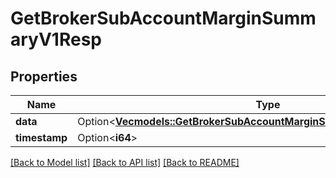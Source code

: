 # GetBrokerSubAccountMarginSummaryV1Resp

## Properties

Name | Type | Description | Notes
------------ | ------------- | ------------- | -------------
**data** | Option<[**Vec<models::GetBrokerSubAccountMarginSummaryV1RespDataInner>**](GetBrokerSubAccountMarginSummaryV1Resp_data_inner.md)> |  | [optional]
**timestamp** | Option<**i64**> |  | [optional]

[[Back to Model list]](../README.md#documentation-for-models) [[Back to API list]](../README.md#documentation-for-api-endpoints) [[Back to README]](../README.md)


